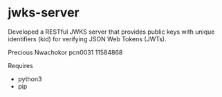 # jwks-server
Developed a RESTful JWKS server that provides public keys with unique identifiers (kid) for verifying JSON Web Tokens (JWTs).

Precious Nwachokor pcn0031
11584868

Requires
- python3
- pip
